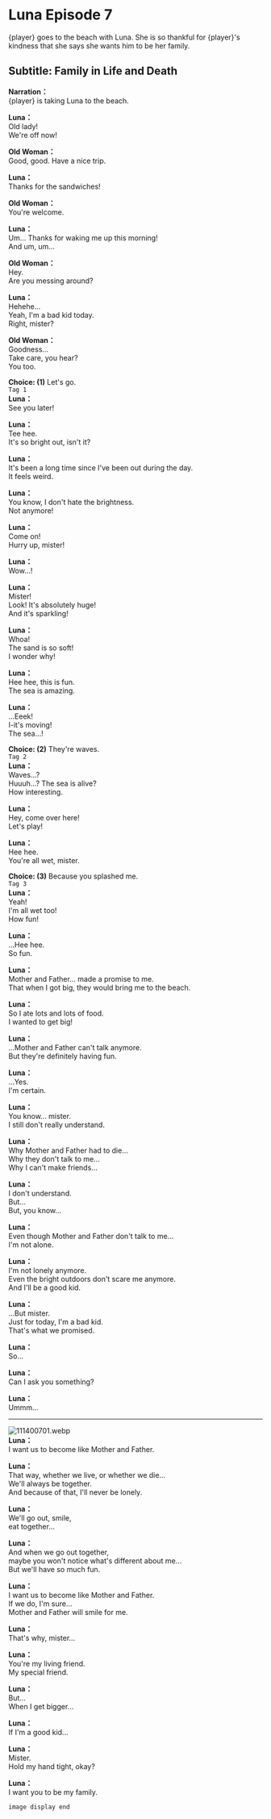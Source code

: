 # Luna Episode 7
{player} goes to the beach with Luna. She is so thankful for {player}'s kindness that she says she wants him to be her family.
  
## Subtitle: Family in Life and Death
  
**Narration：**  
{player} is taking Luna to the beach.  
  
**Luna：**  
Old lady!  
We're off now!  
  
**Old Woman：**  
Good, good. Have a nice trip.  
  
**Luna：**  
Thanks for the sandwiches!  
  
**Old Woman：**  
You're welcome.  
  
**Luna：**  
Um... Thanks for waking me up this morning!  
And um, um...  
  
**Old Woman：**  
Hey.  
Are you messing around?  
  
**Luna：**  
Hehehe...  
Yeah, I'm a bad kid today.  
Right, mister?  
  
**Old Woman：**  
Goodness...  
Take care, you hear?  
You too.  
  
**Choice: (1)**  Let's go.  
`Tag 1`  
**Luna：**  
See you later!  
  
**Luna：**  
Tee hee.  
It's so bright out, isn't it?  
  
**Luna：**  
It's been a long time since I've been out during the day.  
It feels weird.  
  
**Luna：**  
You know, I don't hate the brightness.  
Not anymore!  
  
**Luna：**  
Come on!  
Hurry up, mister!  
  
**Luna：**  
Wow...!  
  
**Luna：**  
Mister!  
Look! It's absolutely huge!  
And it's sparkling!  
  
**Luna：**  
Whoa!  
The sand is so soft!  
I wonder why!  
  
**Luna：**  
Hee hee, this is fun.  
The sea is amazing.  
  
**Luna：**  
...Eeek!  
I-it's moving!  
The sea...!  
  
**Choice: (2)**  They're waves.  
`Tag 2`  
**Luna：**  
Waves...?  
Huuuh...? The sea is alive?  
How interesting.  
  
**Luna：**  
Hey, come over here!  
Let's play!  
  
**Luna：**  
Hee hee.  
You're all wet, mister.  
  
**Choice: (3)**  Because you splashed me.  
`Tag 3`  
**Luna：**  
Yeah!  
I'm all wet too!  
How fun!  
  
**Luna：**  
...Hee hee.  
So fun.  
  
**Luna：**  
Mother and Father... made a promise to me.  
That when I got big, they would bring me to the beach.  
  
**Luna：**  
So I ate lots and lots of food.  
I wanted to get big!  
  
**Luna：**  
...Mother and Father can't talk anymore.  
But they're definitely having fun.  
  
**Luna：**  
...Yes.  
I'm certain.  
  
**Luna：**  
You know... mister.  
I still don't really understand.  
  
**Luna：**  
Why Mother and Father had to die...  
Why they don't talk to me...  
Why I can't make friends...  
  
**Luna：**  
I don't understand.  
But...  
But, you know...  
  
**Luna：**  
Even though Mother and Father don't talk to me...  
I'm not alone.  
  
**Luna：**  
I'm not lonely anymore.  
Even the bright outdoors don't scare me anymore.  
And I'll be a good kid.  
  
**Luna：**  
...But mister.  
Just for today, I'm a bad kid.  
That's what we promised.  
  
**Luna：**  
So...  
  
**Luna：**  
Can I ask you something?  
  
**Luna：**  
Ummm...  
  

---  
  
![111400701.webp](https://redive.estertion.win/card/story/111400701.webp)  
**Luna：**  
I want us to become like Mother and Father.  
  
**Luna：**  
That way, whether we live, or whether we die...  
We'll always be together.  
And because of that, I'll never be lonely.  
  
**Luna：**  
We'll go out, smile,  
eat together...  
  
**Luna：**  
And when we go out together,  
maybe you won't notice what's different about me...  
But we'll have so much fun.  
  
**Luna：**  
I want us to become like Mother and Father.  
If we do, I'm sure...  
Mother and Father will smile for me.  
  
**Luna：**  
That's why, mister...  
  
**Luna：**  
You're my living friend.  
My special friend.  
  
**Luna：**  
But...  
When I get bigger...  
  
**Luna：**  
If I'm a good kid...  
  
**Luna：**  
Mister.  
Hold my hand tight, okay?  
  
**Luna：**  
I want you to be my family.  
  
`image display end`  
